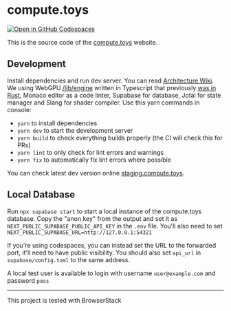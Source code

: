 # compute.toys

[![Open in GitHub Codespaces](https://github.com/codespaces/badge.svg)](https://codespaces.new/compute-toys/compute.toys?quickstart=1)

This is the source code of the [compute.toys](https://compute.toys) website.

## Development

Install dependencies and run dev server. You can read [Architecture Wiki](https://deepwiki.com/compute-toys/compute.toys/3-architecture-overview). We using WebGPU [/lib/engine](https://deepwiki.com/compute-toys/compute.toys/4.1-webgpu-engine) written in Typescript that previously [was in Rust](https://github.com/compute-toys/wgpu-compute-toy), Monaco editor as a code linter, Supabase for database, Jotai for state manager and Slang for shader compiler. Use this yarn commands in console:

- `yarn` to install dependencies
- `yarn dev` to start the development server
- `yarn build` to check everything builds properly (the CI will check this for PRs)
- `yarn lint` to only check for lint errors and warnings
- `yarn fix` to automatically fix lint errors where possible

You can check latest dev version online [staging.compute.toys](https://staging.compute.toys/).

## Local Database

Run `npx supabase start` to start a local instance of the compute.toys database.
Copy the "anon key" from the output and set it as `NEXT_PUBLIC_SUPABASE_PUBLIC_API_KEY` in the `.env` file.
You'll also need to set `NEXT_PUBLIC_SUPABASE_URL=http://127.0.0.1:54321`

If you're using codespaces, you can instead set the URL to the forwarded port, it'll need to have public visibility.
You should also set `api_url` in `supabase/config.toml` to the same address.

A local test user is available to login with username `user@example.com` and password `pass`

---

This project is tested with BrowserStack
